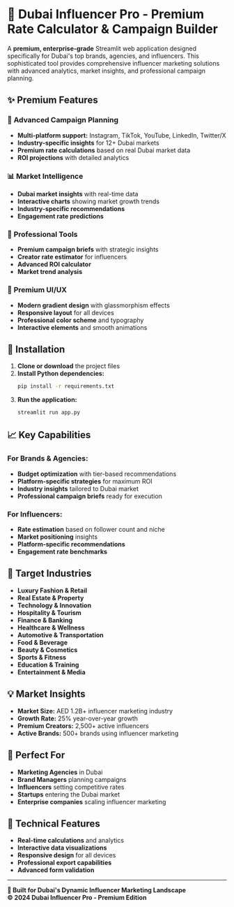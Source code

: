 # 🌟 Dubai Influencer Pro - Premium Rate Calculator & Campaign Builder

A **premium, enterprise-grade** Streamlit web application designed specifically for Dubai's top brands, agencies, and influencers. This sophisticated tool provides comprehensive influencer marketing solutions with advanced analytics, market insights, and professional campaign planning.

## ✨ Premium Features

### 🎯 **Advanced Campaign Planning**
- **Multi-platform support:** Instagram, TikTok, YouTube, LinkedIn, Twitter/X
- **Industry-specific insights** for 12+ Dubai markets
- **Premium rate calculations** based on real Dubai market data
- **ROI projections** with detailed analytics

### 📊 **Market Intelligence**
- **Dubai market insights** with real-time data
- **Interactive charts** showing market growth trends
- **Industry-specific recommendations**
- **Engagement rate predictions**

### 💼 **Professional Tools**
- **Premium campaign briefs** with strategic insights
- **Creator rate estimator** for influencers
- **Advanced ROI calculator**
- **Market trend analysis**

### 🎨 **Premium UI/UX**
- **Modern gradient design** with glassmorphism effects
- **Responsive layout** for all devices
- **Professional color scheme** and typography
- **Interactive elements** and smooth animations

## 🚀 Installation

1. **Clone or download** the project files
2. **Install Python dependencies:**
   ```bash
   pip install -r requirements.txt
   ```
3. **Run the application:**
   ```bash
   streamlit run app.py
   ```

## 📈 Key Capabilities

### For Brands & Agencies:
- **Budget optimization** with tier-based recommendations
- **Platform-specific strategies** for maximum ROI
- **Industry insights** tailored to Dubai market
- **Professional campaign briefs** ready for execution

### For Influencers:
- **Rate estimation** based on follower count and niche
- **Market positioning** insights
- **Platform-specific recommendations**
- **Engagement rate benchmarks**

## 🏢 Target Industries

- **Luxury Fashion & Retail**
- **Real Estate & Property**
- **Technology & Innovation**
- **Hospitality & Tourism**
- **Finance & Banking**
- **Healthcare & Wellness**
- **Automotive & Transportation**
- **Food & Beverage**
- **Beauty & Cosmetics**
- **Sports & Fitness**
- **Education & Training**
- **Entertainment & Media**

## 💡 Market Insights

- **Market Size:** AED 1.2B+ influencer marketing industry
- **Growth Rate:** 25% year-over-year growth
- **Premium Creators:** 2,500+ active influencers
- **Active Brands:** 500+ brands using influencer marketing

## 🎯 Perfect For

- **Marketing Agencies** in Dubai
- **Brand Managers** planning campaigns
- **Influencers** setting competitive rates
- **Startups** entering the Dubai market
- **Enterprise companies** scaling influencer marketing

## 🔧 Technical Features

- **Real-time calculations** and analytics
- **Interactive data visualizations**
- **Responsive design** for all devices
- **Professional export capabilities**
- **Advanced form validation**

---

**🌟 Built for Dubai's Dynamic Influencer Marketing Landscape**  
**© 2024 Dubai Influencer Pro - Premium Edition** 